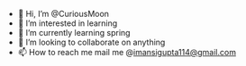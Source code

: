 - 👋 Hi, I’m @CuriousMoon
- 👀 I’m interested in learning
- 🌱 I’m currently learning spring
- 💞️ I’m looking to collaborate on anything
- 📫 How to reach me mail me @imansigupta114@gmail.com

<!---
CuriousMoon/CuriousMoon is a ✨ special ✨ repository because its `README.md` (this file) appears on your GitHub profile.
You can click the Preview link to take a look at your changes.
--->
